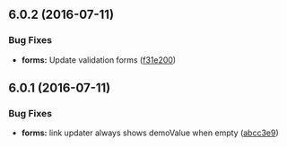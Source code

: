 <a name="6.0.2"></a>
## 6.0.2 (2016-07-11)


### Bug Fixes

* **forms:** Update validation forms ([f31e200](https://github.com/pivotal-cf/pivotal-ui/commit/f31e200))



<a name="6.0.1"></a>
## 6.0.1 (2016-07-11)


### Bug Fixes

* **forms:** link updater always shows demoValue when empty ([abcc3e9](https://github.com/pivotal-cf/pivotal-ui/commit/abcc3e9))



